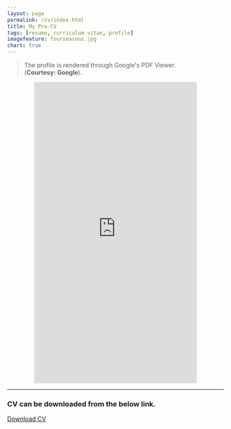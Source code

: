 ```yaml
---
layout: page
permalink: /cv/index.html
title: My Pro-CV
tags: [resume, curriculum vitae, profile]
imagefeature: fourseasons.jpg
chart: true
---
```




> The profile is rendered through Google's PDF Viewer.<br> (**Courtesy: Google**).

<iframe src="https://docs.google.com/gview?url=https://github.com/sh4nx0r/sh4nx0r.github.io/raw/master/cv.pdf&embedded=true" style="width:75%; height:700px; display:block; margin: 0 auto;" frameborder="0"></iframe>

---

### CV can be downloaded from the below link.

<a href='http://sh4.in/cv.pdf' download='Shan_CV.pdf'>Download CV</a>
